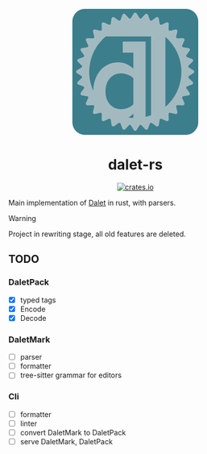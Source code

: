 <div align="center">

![Dalet](https://github.com/TempoWorks/.github/blob/main/imgs/dalet-rs.png?raw=true)

# dalet-rs

[![crates.io](https://img.shields.io/crates/v/dalet.svg)](https://crates.io/crates/dalet)

</div>

Main implementation of [Dalet](https://github.com/txtdot/dalet) in rust, with parsers.

> [!WARNING]
> Project in rewriting stage, all old features are deleted.

## TODO

### DaletPack

- [x] typed tags
- [x] Encode
- [x] Decode

### DaletMark

- [ ] parser
- [ ] formatter
- [ ] tree-sitter grammar for editors

### Cli

- [ ] formatter
- [ ] linter
- [ ] convert DaletMark to DaletPack
- [ ] serve DaletMark, DaletPack
